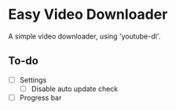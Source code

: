 # Easy Video Downloader

A simple video downloader, using 'youtube-dl'.


## To-do

* [ ] Settings
  * [ ] Disable auto update check
* [ ] Progress bar
